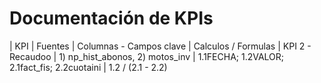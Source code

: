 # Documentación de KPIs

| KPI | Fuentes | Columnas - Campos clave | Calculos / Formulas
| KPI 2 - Recaudoo | 1) np_hist_abonos, 2) motos_inv | 1.1FECHA; 1.2VALOR; 2.1fact_fis; 2.2cuotaini | 1.2 / (2.1 - 2.2) 